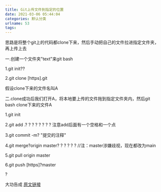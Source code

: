 ```yaml
---
title: Git上传文件到指定的位置
date: 2021-03-06 05:44:04
categories: 默认分类
urlname: 53
tags:
---
```

<!--markdown-->思路是将整个git上的代码都clone下来，然后手动把自己的文件拉进指定文件夹，再上传上去

一.创建一个文件夹"text"来git bash

1.git init??

2.git clone [https].git

假设clone下来的文件名叫A

二.clone成功后我们打开A，将本地要上传的文件拖到指定文件夹内，然后git bash clone下来的文件A

1.git init

2.git add .? ? ? ? ? ? ? ? 注意add后面有一个空格和一个点

3.git commit -m? "提交的注释"

4.git merge?origin master? ? ? ? ? ? //注：master涉嫌歧视，现在都改为main

5.git pull origin master

6.git push [https]?master

?

大功告成
[原文链接][1]


  [1]: https://blog.csdn.net/banquet79/article/details/101077345